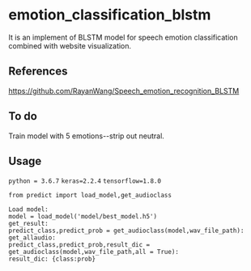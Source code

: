 # emotion_classification_blstm

It is an implement of BLSTM model for speech emotion classification combined with website visualization.
## References
https://github.com/RayanWang/Speech_emotion_recognition_BLSTM

## To do
Train model with 5 emotions--strip out neutral.

## Usage
```python = 3.6.7``` ```keras=2.2.4``` ```tensorflow=1.8.0```
```
from predict import load_model,get_audioclass

Load model: 
model = load_model('model/best_model.h5')
get_result: 
predict_class,predict_prob = get_audioclass(model,wav_file_path):
get_allaudio:  
predict_class,predict_prob,result_dic = get_audioclass(model,wav_file_path,all = True):
result_dic: {class:prob}
```
